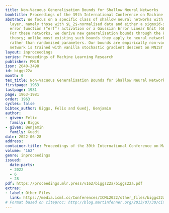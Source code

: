 ```yaml
---
title: Non-Vacuous Generalisation Bounds for Shallow Neural Networks
booktitle: Proceedings of the 39th International Conference on Machine Learning
abstract: We focus on a specific class of shallow neural networks with a single hidden
  layer, namely those with $L_2$-normalised data and either a sigmoid-shaped Gaussian
  error function (“erf”) activation or a Gaussian Error Linear Unit (GELU) activation.
  For these networks, we derive new generalisation bounds through the PAC-Bayesian
  theory; unlike most existing such bounds they apply to neural networks with deterministic
  rather than randomised parameters. Our bounds are empirically non-vacuous when the
  network is trained with vanilla stochastic gradient descent on MNIST and Fashion-MNIST.
layout: inproceedings
series: Proceedings of Machine Learning Research
publisher: PMLR
issn: 2640-3498
id: biggs22a
month: 0
tex_title: Non-Vacuous Generalisation Bounds for Shallow Neural Networks
firstpage: 1963
lastpage: 1981
page: 1963-1981
order: 1963
cycles: false
bibtex_author: Biggs, Felix and Guedj, Benjamin
author:
- given: Felix
  family: Biggs
- given: Benjamin
  family: Guedj
date: 2022-06-28
address:
container-title: Proceedings of the 39th International Conference on Machine Learning
volume: '162'
genre: inproceedings
issued:
  date-parts:
  - 2022
  - 6
  - 28
pdf: https://proceedings.mlr.press/v162/biggs22a/biggs22a.pdf
extras:
- label: Other Files
  link: https://media.icml.cc/Conferences/ICML2022/other_files/biggs22a-supp.zip
# Format based on citeproc: http://blog.martinfenner.org/2013/07/30/citeproc-yaml-for-bibliographies/
---
```

